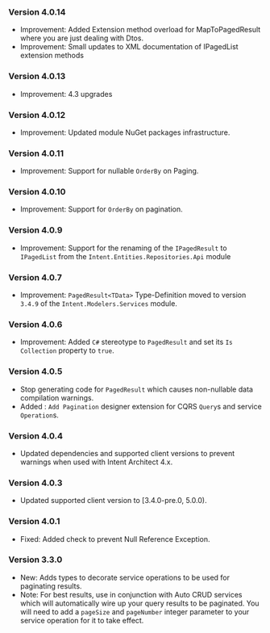 ### Version 4.0.14

- Improvement: Added Extension method overload for MapToPagedResult where you are just dealing with Dtos. 
- Improvement: Small updates to XML documentation of IPagedList extension methods

### Version 4.0.13

- Improvement: 4.3 upgrades

### Version 4.0.12

- Improvement: Updated module NuGet packages infrastructure.

### Version 4.0.11

- Improvement: Support for nullable `OrderBy` on Paging.

### Version 4.0.10

- Improvement: Support for `OrderBy` on pagination.

### Version 4.0.9

- Improvement: Support for the renaming of the `IPagedResult` to `IPagedList` from the `Intent.Entities.Repositories.Api` module

### Version 4.0.7

- Improvement: `PagedResult<TData>` Type-Definition moved to version `3.4.9` of the `Intent.Modelers.Services` module.

### Version 4.0.6

- Improvement: Added `C#` stereotype to `PagedResult` and set its `Is Collection` property to `true`.

### Version 4.0.5

- Stop generating code for `PagedResult` which causes non-nullable data compilation warnings.
- Added : `Add Pagination` designer extension for CQRS `Query`s and service `Operation`s.

### Version 4.0.4

- Updated dependencies and supported client versions to prevent warnings when used with Intent Architect 4.x.

### Version 4.0.3

- Updated supported client version to [3.4.0-pre.0, 5.0.0).

### Version 4.0.1

- Fixed: Added check to prevent Null Reference Exception.

### Version 3.3.0

- New: Adds types to decorate service operations to be used for paginating results.
- Note: For best results, use in conjunction with Auto CRUD services which will automatically wire up your query results to be paginated. You will need to add a `pageSize` and `pageNumber` integer parameter to your service operation for it to take effect.
